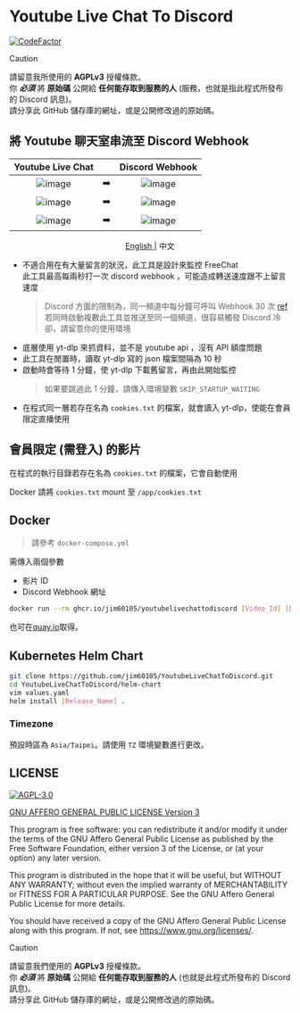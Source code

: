 # Youtube Live Chat To Discord

[![CodeFactor](https://www.codefactor.io/repository/github/jim60105/youtubelivechattodiscord/badge/master?style=for-the-badge)](https://www.codefactor.io/repository/github/jim60105/youtubelivechattodiscord/overview/master)

> [!CAUTION]  
> 請留意我所使用的 **AGPLv3** 授權條款。  
> 你 _**必須**_ 將 **原始碼** 公開給 **任何能存取到服務的人** (服務，也就是指此程式所發布的 Discord 訊息)。  
> 請分享此 GitHub 儲存庫的網址，或是公開修改過的原始碼。

## 將 Youtube 聊天室串流至 Discord Webhook

|                                                Youtube Live Chat                                                |     |                                                 Discord Webhook                                                 |
| :-------------------------------------------------------------------------------------------------------------: | :-: | :-------------------------------------------------------------------------------------------------------------: |
| ![image](https://user-images.githubusercontent.com/16995691/151545455-af26cbe6-0942-464a-b15e-76ca67dfa142.png) | ➡️  | ![image](https://user-images.githubusercontent.com/16995691/151438025-d0c4a2de-6845-4d64-93db-89afb2f98e45.png) |
| ![image](https://user-images.githubusercontent.com/16995691/151545035-0dfc65e3-41a4-4342-b0c4-178b53a077d6.png) | ➡️  | ![image](https://user-images.githubusercontent.com/16995691/151545242-651cdbd1-ae8c-4a47-acda-7b9a3b4f59ba.png) |
| ![image](https://user-images.githubusercontent.com/16995691/151663570-999a5c8c-a336-407e-906a-56399530417b.png) | ➡️  | ![image](https://user-images.githubusercontent.com/16995691/151663574-dc5abbc2-cb5d-4e40-a4ce-bfc39f2a7029.png) |

<p align="center">
  <a href="https://github.com/jim60105/YoutubeLiveChatToDiscord/blob/master/README.md">
    English
  </a> |
  <span>中文</span>
</p>

- 不適合用在有大量留言的狀況，此工具是設計來監控 FreeChat  
  此工具最高每兩秒打一次 discord webhook ，可能造成轉送速度跟不上留言速度
  > Discord 方面的限制為，同一頻道中每分鐘可呼叫 Webhook 30 次 [ref](https://twitter.com/lolpython/status/967621046277820416)  
  > 若同時啟動複數此工具並推送至同一個頻道，很容易觸發 Discord 冷卻，請留意你的使用環境
- 底層使用 yt-dlp 來抓資料，並不是 youtube api ，沒有 API 額度問題
- 此工具在閒置時，讀取 yt-dlp 寫的 json 檔案間隔為 10 秒
- 啟動時會等待 1 分鐘，使 yt-dlp 下載舊留言，再由此開始監控
  > 如果要跳過此 1 分鐘，請傳入環境變數 `SKIP_STARTUP_WAITING`
- 在程式同一層若存在名為 `cookies.txt` 的檔案，就會讀入 yt-dlp，使能在會員限定直播使用

## 會員限定 (需登入) 的影片

在程式的執行目錄若存在名為 `cookies.txt` 的檔案，它會自動使用

Docker 請將 `cookies.txt` mount 至 `/app/cookies.txt`

## Docker

> 請參考 `docker-compose.yml`

需傳入兩個參數

- 影片 ID
- Discord Webhook 網址

```sh
docker run --rm ghcr.io/jim60105/youtubelivechattodiscord [Video_Id] [Discord_Webhook_Url]
```

也可在[quay.io](https://quay.io/jim60105/youtubelivechattodiscord)取得。

## Kubernetes Helm Chart

```sh
git clone https://github.com/jim60105/YoutubeLiveChatToDiscord.git
cd YoutubeLiveChatToDiscord/helm-chart
vim values.yaml
helm install [Release_Name] .
```

### Timezone

預設時區為 `Asia/Taipei`。請使用 `TZ` 環境變數進行更改。

## LICENSE

[![AGPL-3.0](https://github.com/jim60105/YoutubeLiveChatToDiscord/assets/16995691/8c588957-5e07-4f6d-a116-b3366c064342)](LICENSE)

[GNU AFFERO GENERAL PUBLIC LICENSE Version 3](LICENSE)

This program is free software: you can redistribute it and/or modify it under the terms of the GNU Affero General Public License as published by the Free Software Foundation, either version 3 of the License, or (at your option) any later version.

This program is distributed in the hope that it will be useful, but WITHOUT ANY WARRANTY; without even the implied warranty of MERCHANTABILITY or FITNESS FOR A PARTICULAR PURPOSE. See the GNU Affero General Public License for more details.

You should have received a copy of the GNU Affero General Public License along with this program. If not, see <https://www.gnu.org/licenses/>.

> [!CAUTION]  
> 請留意我們使用的 **AGPLv3** 授權條款。  
> 你 _**必須**_ 將 **原始碼** 公開給 **任何能存取到服務的人** (也就是此程式所發布的 Discord 訊息)。  
> 請分享此 GitHub 儲存庫的網址，或是公開修改過的原始碼。

